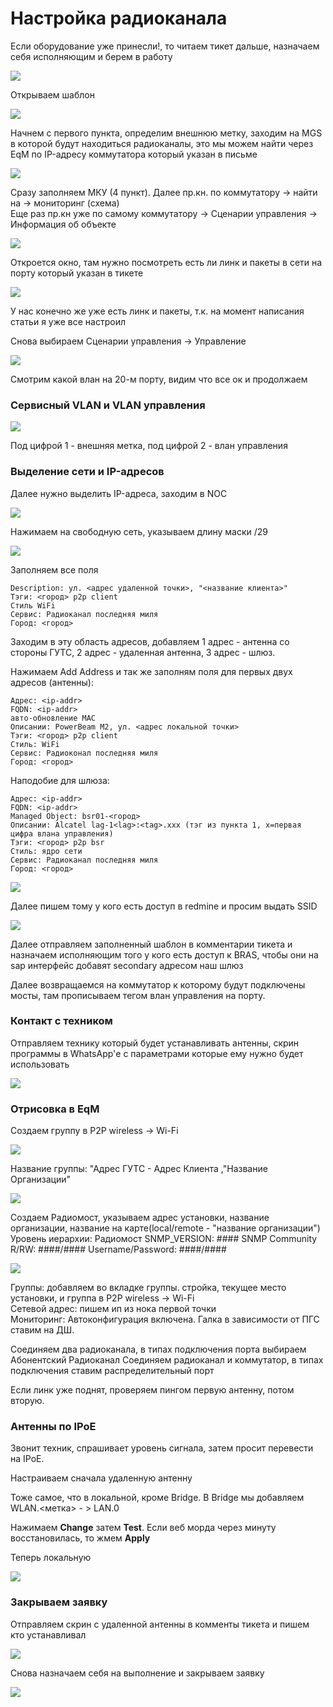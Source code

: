 # Настройка радиоканала

Если оборудование уже принесли!, то читаем тикет дальше, назначаем себя исполняющим и берем в работу

![](../../.gitbook/assets/image%20%2837%29.png)

Открываем шаблон

![](../../.gitbook/assets/image%20%2878%29.png)

Начнем с первого пункта, определим внешнюю метку, заходим на MGS в которой будут находиться радиоканалы, это мы можем найти через EqM по IP-адресу коммутатора который указан в письме

![](../../.gitbook/assets/image%20%2888%29.png)

Сразу заполняем МКУ \(4 пункт\). Далее пр.кн. по коммутатору -&gt; найти на -&gt; мониторинг \(схема\)  
Еще раз пр.кн уже по самому коммутатору -&gt; Сценарии управления -&gt; Информация об объекте

![](../../.gitbook/assets/image%20%2861%29.png)

Откроется окно, там нужно посмотреть есть ли линк и пакеты в сети на порту который указан в тикете

![](../../.gitbook/assets/image%20%2822%29.png)

У нас конечно же уже есть линк и пакеты, т.к. на момент написания статьи я уже все настроил

Снова выбираем Сценарии управления -&gt; Управление

![](../../.gitbook/assets/image%20%2870%29.png)

Смотрим какой влан на 20-м порту, видим что все ок и продолжаем

### Сервисный VLAN и VLAN управления

![](../../.gitbook/assets/image%20%2856%29.png)

Под цифрой 1 - внешняя метка, под цифрой 2 - влан управления

### Выделение сети и IP-адресов

Далее нужно выделить IP-адреса, заходим в NOC

![](../../.gitbook/assets/image%20%284%29.png)

Нажимаем на свободную сеть, указываем длину маски /29

![](../../.gitbook/assets/image%20%2828%29.png)

Заполняем все поля

```text
Description: ул. <адрес удаленной точки>, "<название клиента>"
Тэги: <город> p2p client
Стиль WiFi
Сервис: Радиоканал последняя миля
Город: <город>
```

Заходим в эту область адресов, добавляем 1 адрес - антенна со стороны ГУТС, 2 адрес - удаленная антенна, 3 адрес - шлюз. 

Нажимаем Add Address и так же заполням поля для первых двух адресов \(антенны\):

```text
Адрес: <ip-addr>
FQDN: <ip-addr>
авто-обновление MAC
Описании: PowerBeam M2, ул. <адрес локальной точки>
Тэги: <город> p2p client
Стиль: WiFi
Сервис: Радиоконал последняя миля
Город: <город>
```

Наподобие для шлюза:

```text
Адрес: <ip-addr>
FQDN: <ip-addr>
Managed Object: bsr01-<город>
Описании: Alcatel lag-1<lag>:<tag>.xxx (тэг из пункта 1, x=первая цифра влана управления)
Тэги: <город> p2p bsr
Стиль: ядро сети
Сервис: Радиоканал последняя миля
Город: <город>
```

![](../../.gitbook/assets/image%20%2879%29.png)

Далее пишем тому у кого есть доступ в redmine и просим выдать SSID

![](../../.gitbook/assets/image.png)

Далее отправляем заполненный шаблон в комментарии тикета и назначаем исполняющим того у кого есть доступ к BRAS, чтобы они на sap интерфейс добавят secondary адресом наш шлюз

Далее возвращаемся на коммутатор к которому будут подключены мосты, там прописываем тегом влан управления на порту. 

### Контакт с техником

Отправляем технику который будет устанавливать антенны, скрин программы в WhatsApp'е с параметрами которые ему нужно будет использовать

![](../../.gitbook/assets/image%20%2846%29.png)

### Отрисовка в EqM

Создаем группу в P2P wireless -&gt; Wi-Fi 

![](../../.gitbook/assets/image%20%2840%29.png)

Название группы: "Адрес ГУТС - Адрес Клиента ,"Название Организации" 

![](../../.gitbook/assets/image%20%2844%29.png)

Создаем Радиомост, указываем адрес установки, название организации, название на карте\(local/remote - "название организации"\) Уровень иерархии: Радиомост SNMP\_VERSION: \#\#\#\# SNMP Community R/RW: \#\#\#\#/\#\#\#\# Username/Password: \#\#\#\#/\#\#\#\#

![](../../.gitbook/assets/image%20%2852%29.png)

Группы: добавляем во вкладке группы. стройка, текущее место установки, и группа в P2P wireless -&gt; Wi-Fi   
Сетевой адрес: пишем ип из нока первой точки   
Мониторинг: Автоконфигурация включена. Галка в зависимости от ПГС ставим на ДШ. 

Соединяем два радиоканала, в типах подключения порта выбираем Абонентский Радиоканал Соединяем радиоканал и коммутатор, в типах подключения ставим распределительный порт

Если линк уже поднят, проверяем пингом первую антенну, потом вторую.

### Антенны по IPoE

Звонит техник, спрашивает уровень сигнала, затем просит перевести на IPoE.

Настраиваем сначала удаленную антенну

Тоже самое, что в локальной, кроме Bridge. В Bridge мы добавляем WLAN.&lt;метка&gt; - &gt; LAN.0

Нажимаем **Change** затем **Test**. Если веб морда через минуту восстановилась, то жмем **Apply**

Теперь локальную

![](../../.gitbook/assets/image%20%2834%29.png)

### Закрываем заявку

Отправляем скрин с удаленной антенны в комменты тикета и пишем кто устанавливал

![](../../.gitbook/assets/image%20%2869%29.png)

Снова назначаем себя на выполнение и закрываем заявку

![](../../.gitbook/assets/image%20%2889%29.png)



